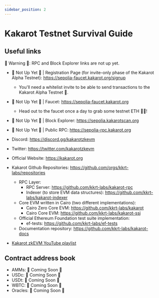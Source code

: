 ```yaml
---
sidebar_position: 2
---
```


# Kakarot Testnet Survival Guide

## Useful links

🚧 Warning 🚧: RPC and Block Explorer links are not up yet.

- 🚧 Not Up Yet 🚧 | Registration Page (for invite-only phase of the Kakarot
  Alpha Testnet): https://sepolia-faucet.kakarot.org/signup
  - You'll need a whitelist invite to be able to send transactions to the
    Kakarot Alpha Testnet 📩.
- 🚧 Not Up Yet 🚧 | Faucet: https://sepolia-faucet.kakarot.org
  - Head out to the faucet once a day to grab some testnet ETH 🚰💧!
- 🚧 Not Up Yet 🚧 | Block Explorer: https://sepolia.kakarotscan.org
- 🚧 Not Up Yet 🚧 | Public RPC: https://sepolia-rpc.kakarot.org
- Discord: https://discord.gg/kakarotzkevm
- Twitter: https://twitter.com/kakarotzkevm
- Official Website: https://kakarot.org
- Kakarot Github Repositories: https://github.com/orgs/kkrt-labs/repositories

  - RPC Layer:
    - RPC Server: https://github.com/kkrt-labs/kakarot-rpc
    - Indexer (to store EVM data structures):
      https://github.com/kkrt-labs/kakarot-indexer
  - Core EVM written in Cairo (two different implementations):
    - Cairo Zero Core EVM: https://github.com/kkrt-labs/kakarot
    - Cairo Core EVM: https://github.com/kkrt-labs/kakarot-ssj
  - Official Ethereum Foundation test suite implementation:
    - ef-tests: https://github.com/kkrt-labs/ef-tests
  - Documentation repository: https://github.com/kkrt-labs/kakarot-docs

- [Kakarot zkEVM YouTube playlist](https://www.youtube.com/watch?v=5BndqgugKOU&list=PLF3T1714MyKDwjjA8oHizXAdLNx62ka5U)

## Contract address book

- AMMs: 🚧 Coming Soon 🚧
- USDc: 🚧 Coming Soon 🚧
- USDt: 🚧 Coming Soon 🚧
- WBTC: 🚧 Coming Soon 🚧
- Oracles: 🚧 Coming Soon 🚧
